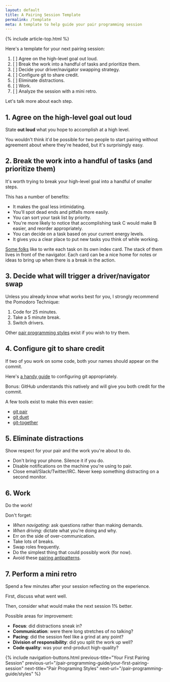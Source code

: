 ```yaml
---
layout: default
title: A Pairing Session Template
permalink: /template
meta: A template to help guide your pair programming session
---
```


{% include article-top.html %}

Here's a template for your next pairing session:

<ol class="font-mono my-6">
  <li class="mt-3">[ ] Agree on the high-level goal out loud.</li>
  <li class="mt-3">[ ] Break the work into a handful of tasks and prioritize them.</li>
  <li class="mt-3">[ ] Decide your driver/navigator swapping strategy.</li>
  <li class="mt-3">[ ] Configure git to share credit.</li>
  <li class="mt-3">[ ] Eliminate distractions.</li>
  <li class="mt-3">[ ] Work.</li>
  <li class="mt-3">[ ] Analyze the session with a mini retro.</li>
</ol>

Let's talk more about each step.


## 1. Agree on the high-level goal out loud

State **out loud** what you hope to accomplish at a high level.

You wouldn't think it'd be possible for two people to start pairing without agreement about where they're headed, but it's surprisingly easy.


## 2. Break the work into a handful of tasks (and prioritize them)

It's worth trying to break your high-level goal into a handful of smaller steps.

This has a number of benefits:

- It makes the goal less intimidating.
- You'll spot dead ends and pitfalls more easily.
- You can sort your task list by priority.
- You're more likely to notice that accomplishing task C would make B easier, and reorder appropriately.
- You can decide on a task based on your current energy levels.
- It gives you a clear place to put new tasks you think of while working.

[Some folks](https://www.jamesshore.com/Agile-Book/pair_programming.html) like
to write each task on its own index card. The stack of them lives in front of the navigator.
Each card can be a nice home for notes or ideas to bring up when there is a break in
the action.


## 3. Decide what will trigger a driver/navigator swap

Unless you already know what works best for you, I strongly recommend the Pomodoro Technique:

1. Code for 25 minutes.
2. Take a 5 minute break.
3. Switch drivers.

Other [pair programming styles](/pair-programming-guide-styles) exist if you wish to try them.


## 4. Configure git to share credit

If two of you work on some code, both your names should appear on the commit.

Here's [a handy guide](https://help.github.com/articles/creating-a-commit-with-multiple-authors/) to configuring git appropriately.

Bonus: GitHub understands this natively and will give you both credit for the commit.

A few tools exist to make this even easier:

- [git pair](https://github.com/chrisk/git-pair)
- [git duet](https://github.com/git-duet/git-duet)
- [git-together](https://github.com/kejadlen/git-together)


## 5. Eliminate distractions

Show respect for your pair and the work you're about to do.

- Don't bring your phone. Silence it if you do.
- Disable notifications on the machine you're using to pair.
- Close email/Slack/Twitter/IRC. Never keep something distracting on a second monitor.

## 6. Work

Do the work!

Don't forget:

- *When navigating:* ask questions rather than making demands.
- *When driving:* dictate what you're doing and why.
- Err on the side of over-communication.
- Take lots of breaks.
- Swap roles frequently.
- Do the simplest thing that could possibly work (for now).
- Avoid these [pairing antipatterns](/pair-programming-guide/antipatterns).


## 7. Perform a mini retro

Spend a few minutes after your session reflecting on the experience.

First, discuss what went well.

Then, consider what would make the next session 1% better.

Possible areas for improvement:

* **Focus**: did distractions sneak in?
* **Communication**: were there long stretches of no talking?
* **Pacing**: did the session feel like a grind at any point?
* **Division of responsibility**: did you split the work up well?
* **Code quality**: was your end-product high-quality?

{% 
include navigation-buttons.html 
previous-title="Your First Pairing Session" 
previous-url="/pair-programming-guide/your-first-pairing-session"
next-title="Pair Programing Styles"
next-url="/pair-programming-guide/styles"
%}
